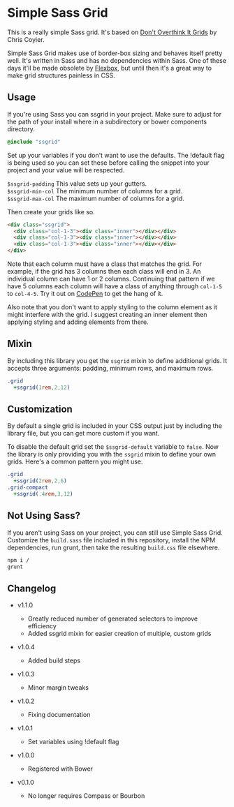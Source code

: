 Simple Sass Grid
================

This is a really simple Sass grid. It's based on [Don't Overthink It Grids][1] by Chris Coyier.

Simple Sass Grid makes use of border-box sizing and behaves itself pretty well. It's written in Sass and has
no dependencies within Sass. One of these days it'll be made obsolete by [Flexbox][3], but until then
it's a great way to make grid structures painless in CSS.

Usage
-----

If you're using Sass you can ssgrid in your project. Make sure to adjust for the path of your install where in a
subdirectory or bower components directory.

```sass
@include "ssgrid"
```

Set up your variables if you don't want to use the defaults. The !default flag is being used so you
can set these before calling the snippet into your project and your value will be respected.

`$ssgrid-padding` This value sets up your gutters.  
`$ssgrid-min-col` The minimum number of columns for a grid.  
`$ssgrid-max-col` The maximum number of columns for a grid.  

Then create your grids like so.

```html
<div class="ssgrid">
  <div class="col-1-3"><div class="inner"></div></div>
  <div class="col-1-3"><div class="inner"></div></div>
  <div class="col-1-3"><div class="inner"></div></div>
</div>
```

Note that each column must have a class that matches the grid. For example, if the grid has 3 columns then each
class will end in 3. An individual column can have 1 or 2 columns. Continuing that pattern if we have 5 columns
each column will have a class of anything through `col-1-5` to `col-4-5`. Try it out on [CodePen][2] to get the
hang of it.

Also note that you don't want to apply styling to the column element as it might interfere with the grid. I suggest
creating an inner element then applying styling and adding elements from there.

Mixin
-----

By including this library you get the `ssgrid` mixin to define additional grids. It accepts three
arguments: padding, minimum rows, and maximum rows.

```sass
.grid
  +ssgrid(1rem,2,12)
```

Customization
-------------

By default a single grid is included in your CSS output just by including the library file, but you
can get more custom if you want.

To disable the default grid set the `$ssgrid-default` variable to `false`. Now the library is only
providing you with the `ssgrid` mixin to define your own grids. Here's a common pattern you might use.

```sass
.grid
  +ssgrid(2rem,2,6)
.grid-compact
  +ssgrid(.4rem,3,12)
```

Not Using Sass?
---------------

If you aren't using Sass on your project, you can still use Simple Sass Grid. Customize the
`build.sass` file included in this repository, install the NPM dependencies, run grunt, then take
the resulting `build.css` file elsewhere.

```sh
npm i /
grunt
```

Changelog
---------

+ v1.1.0
  + Greatly reduced number of generated selectors to improve efficiency
  + Added ssgrid mixin for easier creation of multiple, custom grids

+ v1.0.4
  + Added build steps

+ v1.0.3
  + Minor margin tweaks

+ v1.0.2
  + Fixing documentation

+ v1.0.1
  + Set variables using !default flag

+ v1.0.0
  + Registered with Bower

+ v0.1.0
  + No longer requires Compass or Bourbon

[1]: http://css-tricks.com/dont-overthink-it-grids
[2]: http://codepen.io/ryanburnette/pen/dcefa07c8fa60209a647391b1276f2c7
[3]: http://css-tricks.com/snippets/css/a-guide-to-flexbox/
